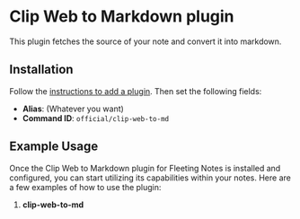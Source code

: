 # Clip Web to Markdown plugin

This plugin fetches the source of your note and convert it into markdown.


## Installation

Follow the
[instructions to add a plugin](https://www.fleetingnotes.app/docs/plugins/add-a-plugin).
Then set the following fields:

- **Alias**: (Whatever you want)
- **Command ID**: `official/clip-web-to-md`


## Example Usage

Once the Clip Web to Markdown plugin for Fleeting Notes is installed and configured,
you can start utilizing its capabilities within your notes. Here are a few
examples of how to use the plugin:

1. **clip-web-to-md**